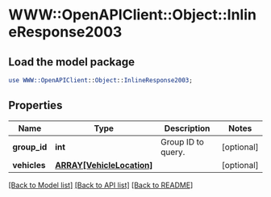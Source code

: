 # WWW::OpenAPIClient::Object::InlineResponse2003

## Load the model package
```perl
use WWW::OpenAPIClient::Object::InlineResponse2003;
```

## Properties
Name | Type | Description | Notes
------------ | ------------- | ------------- | -------------
**group_id** | **int** | Group ID to query. | [optional] 
**vehicles** | [**ARRAY[VehicleLocation]**](VehicleLocation.md) |  | [optional] 

[[Back to Model list]](../README.md#documentation-for-models) [[Back to API list]](../README.md#documentation-for-api-endpoints) [[Back to README]](../README.md)


